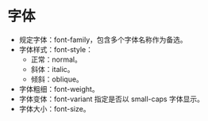 # 字体

- 规定字体：font-family，包含多个字体名称作为备选。
- 字体样式：font-style：
  - 正常：normal。
  - 斜体：italic。
  - 倾斜：oblique。
- 字体粗细：font-weight。
- 字体变体：font-variant 指定是否以 small-caps 字体显示。
- 字体大小：font-size。
